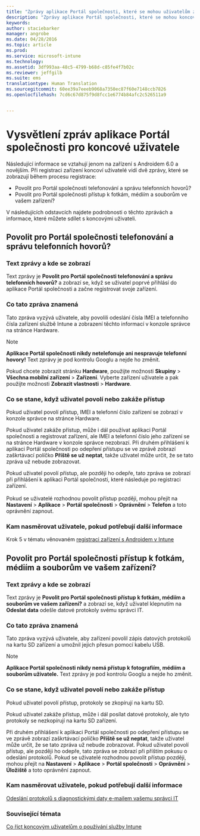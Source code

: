 ```yaml
---
title: "Zprávy aplikace Portál společnosti, které se mohou uživatelům zobrazit | Microsoft Intune"
description: "Zprávy aplikace Portál společnosti, které se mohou koncovým uživatelům Intune zobrazit"
keywords: 
author: staciebarker
manager: angrobe
ms.date: 04/28/2016
ms.topic: article
ms.prod: 
ms.service: microsoft-intune
ms.technology: 
ms.assetid: 3df993aa-48c5-4799-b68d-c85fe4f7b02c
ms.reviewer: jeffgilb
ms.suite: ems
translationtype: Human Translation
ms.sourcegitcommit: 60ee39a7eeeb9068a7350ec87f60e7148ccb7826
ms.openlocfilehash: 7cd6c67d875f9d8fcc1e6774b84afc2c526511a9


---
```


# Vysvětlení zpráv aplikace Portál společnosti pro koncové uživatele

Následující informace se vztahují jenom na zařízení s Androidem 6.0 a novějším. Při registraci zařízení koncoví uživatelé vidí dvě zprávy, které se zobrazují během procesu registrace:

- Povolit pro Portál společnosti telefonování a správu telefonních hovorů?
- Povolit pro Portál společnosti přístup k fotkám, médiím a souborům ve vašem zařízení?

V následujících odstavcích najdete podrobnosti o těchto zprávách a informace, které můžete sdílet s koncovými uživateli.

## Povolit pro Portál společnosti telefonování a správu telefonních hovorů?

### Text zprávy a kde se zobrazí
Text zprávy je **Povolit pro Portál společnosti telefonování a správu telefonních hovorů?** a zobrazí se, když se uživatel poprvé přihlásí do aplikace Portál společnosti a začne registrovat svoje zařízení.

### Co tato zpráva znamená
Tato zpráva vyzývá uživatele, aby povolili odeslání čísla IMEI a telefonního čísla zařízení službě Intune a zobrazení těchto informací v konzole správce na stránce Hardware.

> [!NOTE]
> **Aplikace Portál společnosti nikdy netelefonuje ani nespravuje telefonní hovory!** Text zprávy je pod kontrolu Googlu a nejde ho změnit.

Pokud chcete zobrazit stránku **Hardware**, použijte možnosti **Skupiny** > **Všechna mobilní zařízení** > **Zařízení**. Vyberte zařízení uživatele a pak použijte možnosti **Zobrazit vlastnosti** > **Hardware**.

### Co se stane, když uživatel povolí nebo zakáže přístup
Pokud uživatel povolí přístup, IMEI a telefonní číslo zařízení se zobrazí v konzole správce na stránce Hardware.

Pokud uživatel zakáže přístup, může i dál používat aplikaci Portál společnosti a registrovat zařízení, ale IMEI a telefonní číslo jeho zařízení se na stránce Hardware v konzole správce nezobrazí. Při druhém přihlášení k aplikaci Portál společnosti po odepření přístupu se ve zprávě zobrazí zaškrtávací políčko **Příště se už neptat**, takže uživatel může určit, že se tato zpráva už nebude zobrazovat.

Pokud uživatel povolí přístup, ale později ho odepře, tato zpráva se zobrazí při přihlášení k aplikaci Portál společnosti, které následuje po registraci zařízení.</br></br>Pokud se uživatelé rozhodnou povolit přístup později, mohou přejít na **Nastavení** > **Aplikace** > **Portál společnosti** > **Oprávnění** > **Telefon** a toto oprávnění zapnout.

### Kam nasměrovat uživatele, pokud potřebují další informace
Krok 5 v tématu věnovaném [registraci zařízení s Androidem v Intune](/Intune/EndUser/enroll-your-device-in-intune-android)

## Povolit pro Portál společnosti přístup k fotkám, médiím a souborům ve vašem zařízení?

### Text zprávy a kde se zobrazí
Text zprávy je **Povolit pro Portál společnosti přístup k fotkám, médiím a souborům ve vašem zařízení?** a zobrazí se, když uživatel klepnutím na **Odeslat data** odešle datové protokoly svému správci IT.

### Co tato zpráva znamená
Tato zpráva vyzývá uživatele, aby zařízení povolil zápis datových protokolů na kartu SD zařízení a umožnil jejich přesun pomocí kabelu USB.   

> [!NOTE]
> **Aplikace Portál společnosti nikdy nemá přístup k fotografiím, médiím a souborům uživatele.** Text zprávy je pod kontrolu Googlu a nejde ho změnit.

### Co se stane, když uživatel povolí nebo zakáže přístup
Pokud uživatel povolí přístup, protokoly se zkopírují na kartu SD.

Pokud uživatel zakáže přístup, může i dál posílat datové protokoly, ale tyto protokoly se nezkopírují na kartu SD zařízení.

Při druhém přihlášení k aplikaci Portál společnosti po odepření přístupu se ve zprávě zobrazí zaškrtávací políčko **Příště se už neptat**, takže uživatel může určit, že se tato zpráva už nebude zobrazovat. Pokud uživatel povolí přístup, ale později ho odepře, tato zpráva se zobrazí při příštím pokusu o odeslání protokolů. Pokud se uživatelé rozhodnou povolit přístup později, mohou přejít na **Nastavení** > **Aplikace** > **Portál společnosti** > **Oprávnění** > **Úložiště** a toto oprávnění zapnout.

### Kam nasměrovat uživatele, pokud potřebují další informace
[Odeslání protokolů s diagnostickými daty e-mailem vašemu správci IT](/Intune/EndUser/send-diagnostic-data-logs-to-your-it-administrator-using-email-android)


### Související témata
[Co říct koncovým uživatelům o používání služby Intune](/intune/deploy-use/what-to-tell-your-end-users-about-using-microsoft-intune)



<!--HONumber=Jul16_HO4-->


